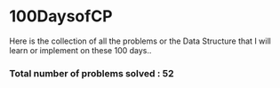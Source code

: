 # 100DaysofCP
Here is the collection of all the problems or the Data Structure that I will learn or implement on these 100 days..

### Total number of problems solved : 52
